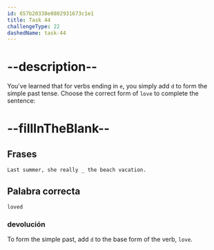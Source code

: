 ```yaml
---
id: 657b20338e0802931673c1e1
title: Task 44
challengeType: 22
dashedName: task-44
---
```


# --description--

You've learned that for verbs ending in `e`, you simply add `d` to form the simple past tense. Choose the correct form of `love` to complete the sentence:

# --fillInTheBlank--

## Frases

`Last summer, she really _ the beach vacation.`

## Palabra correcta

`loved`

### devolución

To form the simple past, add `d` to the base form of the verb, `love`.
